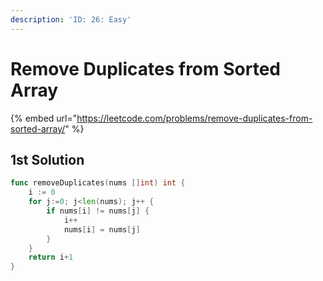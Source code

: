 ```yaml
---
description: 'ID: 26: Easy'
---
```


# Remove Duplicates from Sorted Array

{% embed url="https://leetcode.com/problems/remove-duplicates-from-sorted-array/" %}

## 1st Solution

```go
func removeDuplicates(nums []int) int {
    i := 0
    for j:=0; j<len(nums); j++ {
        if nums[i] != nums[j] {
            i++
            nums[i] = nums[j]
        }
    }
    return i+1
}
```



